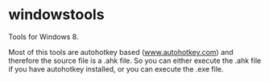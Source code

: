 windowstools
============

Tools for Windows 8.

Most of this tools are autohotkey based (www.autohotkey.com) and therefore the source file is a .ahk file.
So you can either execute the .ahk file if you have autohotkey installed, or you can execute the .exe file.


